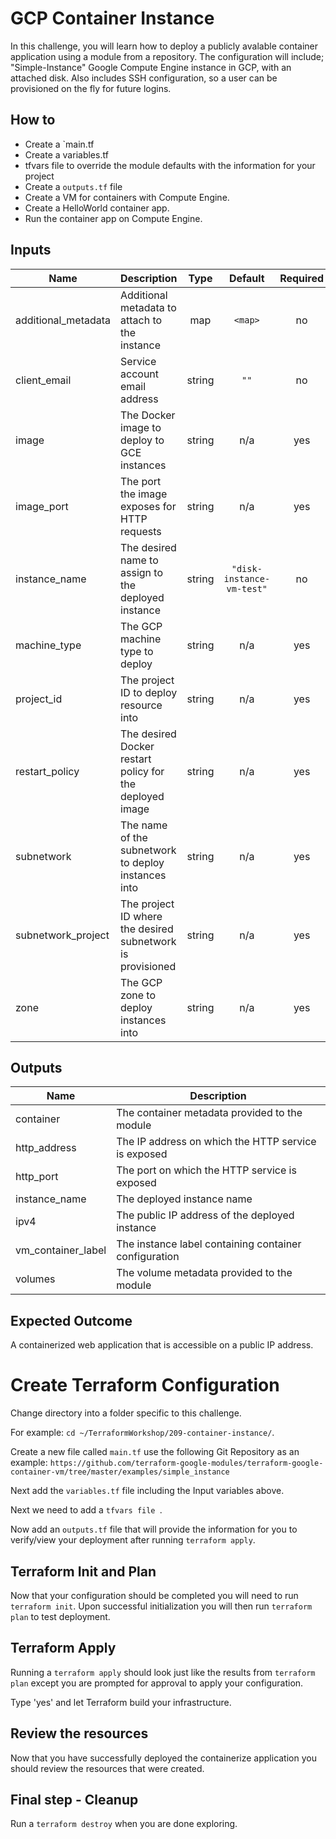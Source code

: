 # GCP Container Instance 
In this challenge, you will learn how to deploy a publicly avalable container application using a module from a repository. The configuration will include; "Simple-Instance" Google Compute Engine instance in GCP, with an attached disk. Also includes SSH configuration, so a user can be provisioned on the fly for future logins.

## How to 
- Create a `main.tf
- Create a variables.tf
- tfvars file to override the module defaults with the information for your project
- Create a `outputs.tf` file 
- Create a VM for containers with Compute Engine.
- Create a HelloWorld container app.
- Run the container app on Compute Engine.

## Inputs

| Name | Description | Type | Default | Required |
|------|-------------|:----:|:-----:|:-----:|
| additional\_metadata | Additional metadata to attach to the instance | map | `<map>` | no |
| client\_email | Service account email address | string | `""` | no |
| image | The Docker image to deploy to GCE instances | string | n/a | yes |
| image\_port | The port the image exposes for HTTP requests | string | n/a | yes |
| instance\_name | The desired name to assign to the deployed instance | string | `"disk-instance-vm-test"` | no |
| machine\_type | The GCP machine type to deploy | string | n/a | yes |
| project\_id | The project ID to deploy resource into | string | n/a | yes |
| restart\_policy | The desired Docker restart policy for the deployed image | string | n/a | yes |
| subnetwork | The name of the subnetwork to deploy instances into | string | n/a | yes |
| subnetwork\_project | The project ID where the desired subnetwork is provisioned | string | n/a | yes |
| zone | The GCP zone to deploy instances into | string | n/a | yes |

## Outputs

| Name | Description |
|------|-------------|
| container | The container metadata provided to the module |
| http\_address | The IP address on which the HTTP service is exposed |
| http\_port | The port on which the HTTP service is exposed |
| instance\_name | The deployed instance name |
| ipv4 | The public IP address of the deployed instance |
| vm\_container\_label | The instance label containing container configuration |
| volumes | The volume metadata provided to the module |


## Expected Outcome
A containerized web application that is accessible on a public IP address. 

# Create Terraform Configuration

Change directory into a folder specific to this challenge.

For example: `cd ~/TerraformWorkshop/209-container-instance/`.

Create a new file called `main.tf` use the following Git Repository as an example: `https://github.com/terraform-google-modules/terraform-google-container-vm/tree/master/examples/simple_instance`

Next add the `variables.tf` file including the Input variables above.

Next we need to add a `tfvars file `. 

Now add an `outputs.tf` file that will provide the information for you to verify/view your deployment after running `terraform apply`.

## Terraform Init and Plan

Now that your configuration should be completed you will need to run `terraform init`. Upon successful initialization you will then run `terraform plan` to test deployment.


## Terraform Apply

Running a `terraform apply` should look just like the results from `terraform plan` except you are prompted for approval to apply your configuration.

Type 'yes' and let Terraform build your infrastructure.

## Review the resources

Now that you have successfully deployed the containerize application you should review the resources that were created. 

## Final step - Cleanup

Run a `terraform destroy` when you are done exploring.
